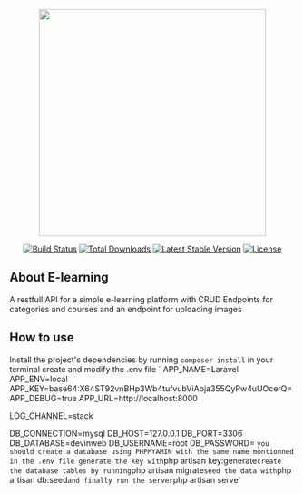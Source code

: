 <p align="center"><img src="https://res.cloudinary.com/dtfbvvkyp/image/upload/v1566331377/laravel-logolockup-cmyk-red.svg" width="400"></p>

<p align="center">
<a href="https://travis-ci.org/laravel/framework"><img src="https://travis-ci.org/laravel/framework.svg" alt="Build Status"></a>
<a href="https://packagist.org/packages/laravel/framework"><img src="https://poser.pugx.org/laravel/framework/d/total.svg" alt="Total Downloads"></a>
<a href="https://packagist.org/packages/laravel/framework"><img src="https://poser.pugx.org/laravel/framework/v/stable.svg" alt="Latest Stable Version"></a>
<a href="https://packagist.org/packages/laravel/framework"><img src="https://poser.pugx.org/laravel/framework/license.svg" alt="License"></a>
</p>

## About E-learning

A restfull API for a simple e-learning platform with CRUD Endpoints for categories and courses and an endpoint for uploading images

## How to use

Install the project's dependencies by running `composer install` in your terminal
create and modify the .env file 
`
APP_NAME=Laravel
APP_ENV=local
APP_KEY=base64:X64ST92vnBHp3Wb4tufvubViAbja355QyPw4uUOcerQ=
APP_DEBUG=true
APP_URL=http://localhost:8000

LOG_CHANNEL=stack

DB_CONNECTION=mysql
DB_HOST=127.0.0.1
DB_PORT=3306
DB_DATABASE=devinweb
DB_USERNAME=root
DB_PASSWORD=
`
you should create a database using PHPMYAMIN with the same name montionned in the .env file
generate the key with `php artisan key:generate`
create the database tables by running `php artisan migrate`
seed the data with `php artisan db:seed`
and finally run the server `php artisan serve`



